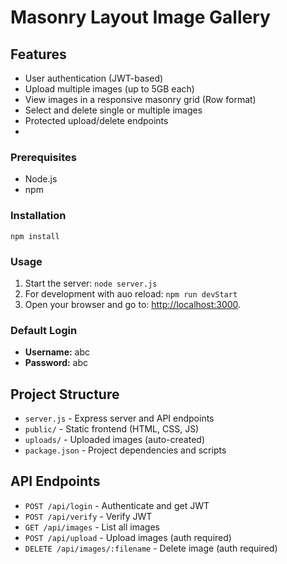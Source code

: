 # Masonry Layout Image Gallery
## Features

- User authentication (JWT-based)
- Upload multiple images (up to 5GB each)
- View images in a responsive masonry grid (Row format)
- Select and delete single or multiple images
- Protected upload/delete endpoints
- 
### Prerequisites

- Node.js
- npm

### Installation
`npm install`

### Usage
1. Start the server: `node server.js`
2. For development with auo reload: `npm run devStart`
2. Open your browser and go to: [http://localhost:3000](http://localhost:3000).

### Default Login

- **Username:** abc
- **Password:** abc

## Project Structure

- `server.js` - Express server and API endpoints
- `public/` - Static frontend (HTML, CSS, JS)
- `uploads/` - Uploaded images (auto-created)
- `package.json` - Project dependencies and scripts

## API Endpoints

- `POST /api/login` - Authenticate and get JWT
- `POST /api/verify` - Verify JWT
- `GET /api/images` - List all images
- `POST /api/upload` - Upload images (auth required)
- `DELETE /api/images/:filename` - Delete image (auth required)